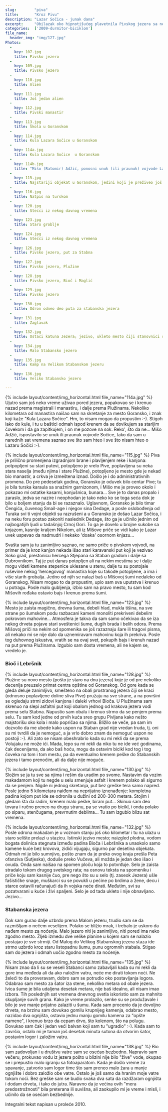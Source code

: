 ```yaml
---
slug:        "piva"
title:       "Kroz Pivu"
description: "Lazar Sočica - junak dana"
excerpt:     "Obilazak oko hipnotišućeg plavetnila Pivskog jezera sa neplaniranim stajanjem na nekoliko interesantnih mesta. Uspon prema stabanskim jezerima kroz klanac između Bioča i Lebršnika." 
categories:  ['2009-durmitor-biciklom']
file_name:
  header_img: "img/127.jpg"
Photos:
  -
    key: 107.jpg
    title: Pivsko jezero
  -
    key: 109.jpg
    title: Pivsko jezero
  -
    key: 110.jpg
    title: Alien
  -
    key: 111.jpg
    title: Još jedan alien
  -
    key: 112.jpg
    title: Pivski manastir
  -
    key: 113.jpg
    title: Škola u Goranskom
  -
    key: 114.jpg
    title: Kula Lazara Sočice u Goranskom
  -
    key: 114a.jpg
    title: Kula Lazara Sočice  u Goranskom
  -
    key: 114b.jpg
    title: "Mišo (Ratomir) Adžić, ponosni unuk (ili praunuk) vojvode Lazara Sočice, moj vodič po Goranskom; ovde mi pokazuje kamen sa kog se Lazar penjao na konja"
  -
    key: 115.jpg
    title: Najstariji objekat u Goranskom, jedini koji je preživeo još iz doba Dedage Čengića
  -
    key: 116.jpg
    title: Natpis na turskom
  -
    key: 120.jpg
    title: Stećci iz nekog davnog vremena
  -
    key: 123.jpg
    title: Staro groblje
  -
    key: 124.jpg
    title: Stećci iz nekog davnog vremena
  -
    key: 126.jpg
    title: Pivsko jezero, put za Stabna
  -
    key: 127.jpg
    title: Pivsko jezero, Plužine
  -
    key: 128.jpg
    title: Pivsko jezero, Bioč i Maglić
  -
    key: 129.jpg
    title: Pivsko jezero
  -
    key: 130.jpg
    title: Odron odneo deo puta za stabanska jezera
  -
    key: 131.jpg
    title: Zaglavak
  -
    key: 132.jpg
    title: Ostaci katuna Jezera; jezivo, ukleto mesto čiji stanovnici su stradali 1943. tokom Pete ofanzive
  -
    key: 134.jpg
    title: Malo Stabansko jezero
  -
    key: 135.jpg
    title: Kamp na Velikom Stabanskom jezeru
  -
    key: 136.jpg
    title: Veliko Stabansko jezero

---
```


{% include layout/content/img_horizontal.html file_name="114a.jpg" %}
Ujutro sam još neko vreme uživao pored jezera, popakovao se i krenuo nazad prema magistrali i manastiru, i dalje prema 
Plužinama. Nekoliko kilometara od manastira naišao sam na skretanje za mesto Goransko, i znak koji kaže "Kula Lazara 
Sočice". Hm, to nisam mogao da propustim :-). Stigoh lako do kule, i tu u baštici odmah ispod krenem da se dovikujem sa 
starijim čovekom i da ga zapitkujem, i on me pozove na sok. Reko', što da ne... Mišo Adžić, ispostavilo se unuk ili 
praunuk vojvode Sočice, tako da sam u narednih sat vremena saznao sve što sam hteo i sve što nisam hteo o Lazaru Sočici :-).

{% include layout/content/img_horizontal.html file_name="115.jpg" %}
Piva je prilično promenjena izgradnjom brane i plavljenjem reke i kanjona: potpopljeni su stari putevi, potopljeno je 
vrelo Pive, poplavljena su neka stara naselja (među njima i stare Plužine), potopljeno je mesto gde je nekad bio 
manastir, a crkva je izmeštena iznad. Došlo je i do administrativnih promena. Do pre pedesetak godina, Goransko je 
oduvek bilo centar Pive; tu je bila turska karaula sa snažnim garnizonom, i Mišo me je proveo okolo i pokazao mi 
ostatke kasarni, konjušnica, bunara... Sve je to danas propalo i zaraslo, jedva se nazire i neophodan je tako neko ko 
se toga seća dok je bilo u boljem stanju da bi se razaznalo. Uglavnom, Goransko je bilo timar Čengića, čuvenog Smail-age 
i njegov sina Dedage, a posle oslobođenja od Turaka svi ti vojni objekti su razrušeni a u Goransko je došao Lazar 
Sočica, i na neku foru postao zakoniti naslednik Dedage, što ga je učinilo jednim od najbogatijih ljudi u tadašnjoj 
Crnoj Gori. To ga je dovelo u brojne sukobe sa knjazom, kasnije kraljem Nikolom, ali iz Mišove priče se vidi kako je 
Lazar uvek uspevao da nadmudri i nekako 'doaka' osornom knjazu...

Svašta sam ja tu zanimljivo saznao, ne samo priče o pivskom vojvodi, na primer da je kroz kanjon nekada išao stari 
karavanski put koji je vezivao Soko grad, prestonicu hercega Stjepana sa Staban gradom i dalje sa Dubrovnikom. Taj je 
put danas potopljen ali na nekim mestima se i dalje mogu videti kamene stepenice uklesane u stenu, dalje tu su 
postojale ruševine nekog 'hercegovog' manastira koje su takođe potopljene, a ima i više starih grobalja. Jedno od njih 
se nalazi baš u Mišovoj šumi nedaleko od Goranskog. Nisam mogao to da propustim, upio sam sva uputstva i krenuo u 
potragu. Posle malo gubljenja, izbio sam na pravo mesto, tu sam kod Mišovih rođaka ostavio bajs i krenuo prema šumi.

{% include layout/content/img_horizontal.html file_name="123.jpg" %}
Mesto je zaista magično, drevna šuma, debeli hlad, mukla tišina, na sve strane po šumskom podu razbacani kameni 
monoliti prekriveni debelim pokrovom mahovine... Atmosfera je takva da sam samo očekivao da se iza nekog drveta pojave 
stari sveštenici šume, dugih brada i belih odora. Prema Mišovoj priči na nekim od spomenika se još razaznaju šare ili 
tragovi pisma, ali nekako mi se nije dalo da uznemiravam mahovinu koja ih prekriva. Posle tog duhovnog iskustva, vratih 
se na ovaj svet, pokupih bajs i krenuh nazad na put prema Plužinama. Izgubio sam dosta vremena, ali ne kajem se, vredelo je.

### Bioč i Lebršnik 

{% include layout/content/img_horizontal.html file_name="128.jpg" %}
Plužine su novo mesto (pošto je staro na dnu jezera) koje je od pre nekoliko decenija preuzelo primat centra opštine od 
Goranskog. Od gore kada se gleda deluje zanimljivo, smešteno na obali prostranog jezera čiji se kraci (odnosno 
poplavljene doline sliva Pive) pružaju na sve strane, a na površini se ogledaju strmi zidovi kanjona i daleki vrhovi 
Bioča. U Plužinama sam skrenuo na slepi asfaltni put koji obalom jednog od krakova jezera vodi prema selu Stabna. 
Napustio sam obalu i krenuo strmo da se penjem prema selu. Tu sam kod jedne od prvih kuća sreo grupu Pivljana kako nešto 
majstorišu oko kola i malo popričao sa njima. Bližilo se veče, pa sam im dozvolio da me ubede kako uspon na Staban grad 
nije vredan truda, tj. oni su mi tvrdili da je nemoguć, a ja vrlo dobro znam da nemoguć uspon ne postoji :-). Ali zato 
se nisam obeshrabrio kada su mi rekli da se prema Volujaku ne može ići. Mada, lepo su mi rekli da niko tu ne ide već 
godinama, čak decenijama, da ako baš hoću, mogu da ostavim bicikl kod tog i tog čoveka na tom i tom mestu, pa da 
eventualno krenem peške do Stabanskih jezera i tamo prenoćim, ali da dalje nije moguće.

{% include layout/content/img_horizontal.html file_name="130.jpg" %}
Složim se ja tu sve sa njima i rešim da uradim po svome. Nastavim da vozim makadamom koji tu negde u selu smenjuje 
asfalt i krenem polako ali sigurno da se penjem. Nigde ni jednog skretanja, put bez greške tera samo napred. Posle 
jedno 5 kilometara naiđem na neprijatno iznenađenje: kompletna padina kojom put ide se odronila u dužini od 200-300 
metara. Stojim i gledam šta da radim, krenem malo peške, biram put... Skinuo sam deo tovara i ručno preneo na drugu 
stranu, pa se vratio po bicikl, i onda polako po siparu, stenčugama, prevrnutim deblima... Tu sam izgubio blizu sat 
vremena.

{% include layout/content/img_horizontal.html file_name="132.jpg" %}
Posle odrona makadam je u voznom stanju još oko kilometar i tu na ulazu u staro selište prelazi u stazicu. Istinski 
jezivo mesto; naizgled plodna, vodom bogata dolinica stegnuta između padina Bioča i Lebršnika a unaokolo samo kamene 
kuće bez krovova, zidići vijugaju, sigurno par desetina objekata. Odmah mi je bilo sumnjivo, pošto znam da je preko 
ovog kraja prešla Peta ofanziva (Sutjeska), doduše preko Vučeva, ali možda je jedan deo išao i ovuda. Onda sam naišao 
na spomen ploču koja to potvrđuje. Selo je zaista stradalo tokom drugog svetskog rata; na osnovu teksta na spomeniku i 
priče koju sam kasnije čuo, pre nego što su u selo (tj. zaseok Jezera) ušle fašističke snage, muškarci su se povukli u 
pećine po brdima a žene, decu i starce ostavili računajući da ih vojska neće dirati. Međutim, svi su pozatvarani u kuće 
i živi spaljeni. Selo je od tada ukleto i nije obnavljano. Jezivo...

### Stabanska jezera 

Dok sam gurao dalje uzbrdo prema Malom jezeru, trudio sam se da razmišljam o nečem veselijem. Polako se bližio mrak, i 
trebalo je uskoro da nađem mesto za noćenje. Malo jezero niti je zanimljivo, niti pored ima neko zgodno mesto. Žljeb 
između dve velike planine u kojem sam se nalazio postajao je sve strmiji. Od Malog do Velikog Stabanskog jezera staza 
ide strmo uzbrdo kroz staru listopadnu šumu, punu ogromnih stabala. Stigao sam do jezera i odmah uočio zgodno mesto za 
noćenje.

{% include layout/content/img_horizontal.html file_name="135.jpg" %}
Nisam znao da li su se veseli Stabanci samo zabavljali kada su mi rekli da gore ima međeda ali da ako naložim vatru, 
neće me dirati tokom noći. Ne želeći to da proveravam, dobro sam se potrudio oko postavljanja logora. Odabrao sam mesto 
za šator iza stene, nekoliko metara od obale jezera. Ivica šume je bila udaljena desetak metara, nije baš idealno, ali 
nisam imao izbora. Tih poslednjih sat vremena dnevnog svetla iskoristio sam za mahnito skupljanje suvih grana. Kako je 
vreme prolazilo, senke su se produžavale i bilo je sve manje prijatno zalaziti u šumu. Kada sam procenio da je dovoljno 
drveta, na brzinu sam dovukao gomilu krupnijeg kamenja, odabrao mesto, nazidao dva ognjišta, ostavio jednu manju gomilu 
kamena za "opšte namene", i krenuo brzo da cepam drvo, što kolenom, što na polugu. Dovukao sam čak i jedan veći balvan 
koji sam tu "ugradio" :-). Kada sam to završio, ostalo mi je taman još desetak minuta sutona da otvorim šator, postavim 
logor i založim vatru.

{% include layout/content/img_horizontal.html file_name="138.jpg" %}
Bio sam zadovoljan i u društvu vatre sam se osećao bezbedno. Napravio sam večeru, prokuvao vodu iz jezera pošto u 
blizini nije bilo "žive" vode, okupao se i prepustio malo igranju sa fotoaparatom. Kada je došlo vreme za spavanje, 
zatvorio sam logor time što sam preneo malo žara u manje ognjište i dobro založio obe vatre. Ostalo je još samo da 
hranim moje vatre tokom noći. Bez greške sam se budio svaka dva sata da razdžaram ognjišta i dodam drveta, i tako do 
jutra. Naravno da je većina ovih "mera predostrožnosti" bila preterana ili suvišna, ali zaokupilo mi je vreme i misli, 
i učinilo da se osećam bezbednije.

<span class="caption text-muted pull-right">Integralni tekst napisan u proleće 2010.</span>